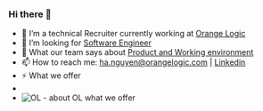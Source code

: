 ### Hi there 👋
- 🔭 I’m a technical Recruiter currently working at [Orange Logic](https://www.orangelogic.com/)
- 👯 I’m looking for [Software Engineer](https://github.com/awesome-jobs/vietnam/issues/2786) 
- 💬 What our team says about [Product and Working environment](https://vietnam.orangelogic.com/#team)
- 📫 How to reach me: ha.nguyen@orangelogic.com | [Linkedin](https://www.linkedin.com/in/ha-nguyen-01a752ba/)
- ⚡ What we offer
- 
- ![OL - about OL   what we offer](https://user-images.githubusercontent.com/51194208/129319456-b725d41c-f9f6-45b1-b183-cc041bca31f2.png)


<!--
**hanguyenOL/hanguyenol** is a ✨ _special_ ✨ repository because its `README.md` (this file) appears on your GitHub profile.

Here are some ideas to get you started:

- 🔭 I’m currently working on ...
- 🌱 I’m currently learning ...
- 👯 I’m looking to collaborate on ...
- 🤔 I’m looking for help with ...
- 💬 Ask me about ...
- 📫 How to reach me: ...
- 😄 Pronouns: ...
- ⚡ Fun fact: ...
-->

